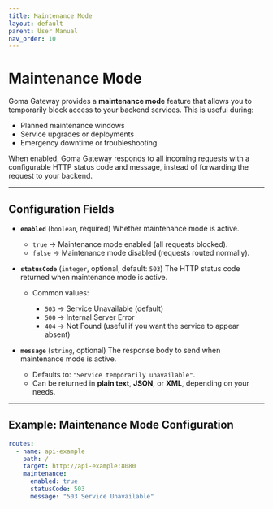 ```yaml
---
title: Maintenance Mode
layout: default
parent: User Manual
nav_order: 10
---
```


# Maintenance Mode

Goma Gateway provides a **maintenance mode** feature that allows you to temporarily block access to your backend services. This is useful during:

* Planned maintenance windows
* Service upgrades or deployments
* Emergency downtime or troubleshooting

When enabled, Goma Gateway responds to all incoming requests with a configurable HTTP status code and message, instead of forwarding the request to your backend.

---

## Configuration Fields

* **`enabled`** (`boolean`, required)
  Whether maintenance mode is active.

    * `true` → Maintenance mode enabled (all requests blocked).
    * `false` → Maintenance mode disabled (requests routed normally).

* **`statusCode`** (`integer`, optional, default: `503`)
  The HTTP status code returned when maintenance mode is active.

    * Common values:

        * `503` → Service Unavailable (default)
        * `500` → Internal Server Error
        * `404` → Not Found (useful if you want the service to appear absent)

* **`message`** (`string`, optional)
  The response body to send when maintenance mode is active.

    * Defaults to: `"Service temporarily unavailable"`.
    * Can be returned in **plain text**, **JSON**, or **XML**, depending on your needs.

---

## Example: Maintenance Mode Configuration

```yaml
routes:
  - name: api-example
    path: /
    target: http://api-example:8080
    maintenance:
      enabled: true
      statusCode: 503
      message: "503 Service Unavailable"
```




